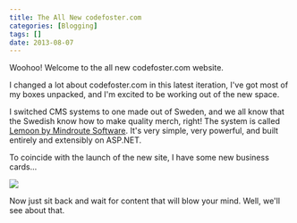 ```yaml
---
title: The All New codefoster.com
categories: [Blogging]
tags: []
date: 2013-08-07
---
```


Woohoo! Welcome to the all new codefoster.com website.


I changed a lot about codefoster.com in this latest iteration, I&#39;ve got most of my boxes unpacked, and I&#39;m excited to be working out of the new space.

I switched CMS systems to one made out of Sweden, and we all know that the Swedish know how to make quality merch, right! The system is called [Lemoon by Mindroute Software](http://www.lemoon.com). It&#39;s very simple, very powerful, and built entirely and extensibly on ASP.NET.

To coincide with the launch of the new site, I have some new business cards...

![](/files/newblog_01.png)

Now just sit back and wait for content that will blow your mind. Well, we&#39;ll see about that.